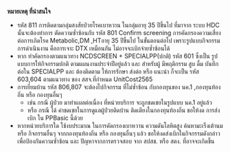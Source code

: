 **หมายเหตุ ที่น่าสนใจ**
- รหัส 811 การติดตามกลุ่มสงสัยป่วยโรคเบาหวาน ในกลุ่มอายุ 35 ปีขึ้นไป ที่มาจาก ระบบ HDC นั้นจะต้องทำการ ตัดความซ้ำซ้อนกับ รหัส 801 Confirm screening การคัดกรองความเสี่ยงต่อการเกิดโรค Metabolic,DM ,HTอายุ 35 ปีขึ้นไป ในขั้นตอนต่อไป เพราะรูปแบบกิจกรรม การดำเนินงาน คือการเจาะ DTX เหมือนกัน ไม่อาจจะเบิกจ่ายซ้ำซ้อนได้
- หาก ทำคัดกรองตามแนวทาง NCDSCREEN + SPECIALPP(ปกติ)  รหัส 601 ซึ่งเป็น รูปแบบการให้กิจกรรมปกติ ตามแผนงานประจำปีอยู่แล้ว และ สำหรับผู้ มีพฤติกรรม สูบ ดื่ม บันทึกต่อใน SPECIALPP และ ต้องติดตาม ให้การรักษา ส่งต่อ หรือ แนะนำ ก็จะเป็น รหัส 603,604 ตามแนวทาง ของ สสจ.ที่กำหนด UnitCost2565
- การเยี่ยมบ้าน รหัส 806,807 จะต้องไปกิจกรรม ที่ไม่ซ้ำซ้อน กับกองทุนของ นค.1 ,กองทุนท้องถิ่น หรือ กองทุนอื่นๆ  
  - เช่น กรณี ผู้ป่วย มาทำแผลต่อเนื่อง ที่หน่วยบริการ จะถูกชดเชยในรูปแบบ นค.1 อยู่แล้ว
  - หรือ กรณี ได้ ค่าชดเชยในการดูแลผู้ป่วยติดบ้าน ติดเตียงในกองทุนท้องถิ่น ขอให้งด การส่งเบิก ใน PPBasic นี้ด้วย
- หากหน่วยบริการใด ใช้งบประมาณ ในการคัดกรองเบาหวาน ความดันโลหิตสูง  ค้นหามะเร็งเต้านม หรือ กิจกรรมอื่นๆ จากกองทุนท้องถิ่น หรือ กองทุนอื่นๆ แล้ว 
  ขอให้งดส่งเบิกในกิจกรรมดังกล่าว เพื่อป้องกันความซ้ำซ้อน และ ปัญหาจากการตรวจสอบ จาก สปสช. หรือ สตง. ที่อาจจะเกิดขึ้น
